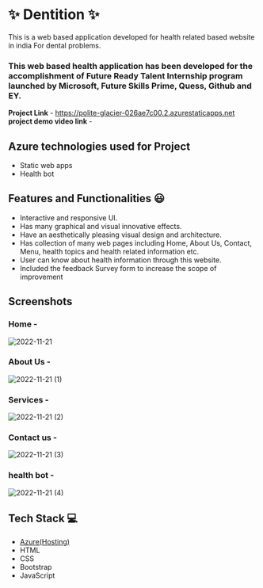 # ✨ Dentition ✨

This is a web based application developed for health related based website in india For dental problems.

### This web based health application has been developed for the accomplishment of Future Ready Talent Internship program launched by Microsoft, Future Skills Prime, Quess, Github and EY.


**Project Link** - https://polite-glacier-026ae7c00.2.azurestaticapps.net
**project demo video link** - 

## Azure technologies used for Project

- Static web apps
- Health bot

## Features and Functionalities 😃

- Interactive and responsive UI.
- Has many graphical and visual innovative effects.
- Have an aesthetically pleasing visual design and architecture.
- Has collection of many web pages including Home, About Us, Contact, Menu, health topics and health related information etc.
- User can know about health information through this website.
- Included the feedback Survey form to increase the scope of improvement 

## Screenshots

### Home -
![2022-11-21](https://user-images.githubusercontent.com/114329093/203125984-860d9bb6-1ffb-43fa-b287-3b86ee581a4e.png)

### About Us -
![2022-11-21 (1)](https://user-images.githubusercontent.com/114329093/203126114-d739fd8f-4a78-4e5f-88f0-e3a102ee915d.png)


### Services -
![2022-11-21 (2)](https://user-images.githubusercontent.com/114329093/203126210-215f108f-8857-479c-a805-7672e0b56a01.png)


### Contact us -
![2022-11-21 (3)](https://user-images.githubusercontent.com/114329093/203126295-53450907-2dd5-49df-8791-ebd2c8dbc213.png)


### health bot -
![2022-11-21 (4)](https://user-images.githubusercontent.com/114329093/203126415-0bdd219f-2660-4396-a20d-a79c75bf2195.png)


## Tech Stack 💻

- [Azure(Hosting)](https://azure.microsoft.com/en-in/features/azure-portal/)
- HTML
- CSS
- Bootstrap
- JavaScript
